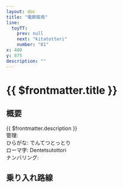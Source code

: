 ```yaml
---
layout: doc
title: "電鉄取鳥"
line:
  toyTT:
    prev: null
    next: "kitatottori"
    number: "01"
x: 400
y: 875
description: ""
---
```


# {{ $frontmatter.title }}
<!-- ![駅の写真の説明](駅の写真のURL) -->

## 概要
{{ $frontmatter.description }}  
管理:   
ひらがな: でんてつとっとり  
ローマ字: Dentetsutottori  
ナンバリング: <Numberling />

## 乗り入れ路線
<LineInfo />
